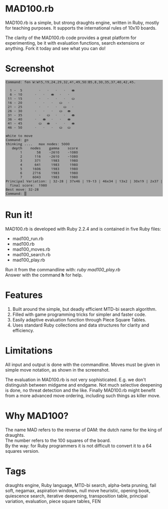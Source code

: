 
MAD100.rb
=========
MAD100.rb is a simple, but strong draughts engine, written in Ruby, mostly for teaching purposes.
It supports the international rules of 10x10 boards.

The clarity of the MAD100.rb code provides a great platform for experimenting, be it with evaluation functions, search extensions or anything. Fork it today and see what you can do!

Screenshot
==========

![MAD100 in action](images/mad100_in_action.png)

Run it!
=======
MAD100.rb is developed with Ruby 2.2.4 and is contained in five Ruby files:
- mad100_run.rb
- mad100.rb
- mad100_moves.rb
- mad100_search.rb
- mad100_play.rb

Run it from the commandline with: *ruby mad100_play.rb*  
Answer with the command **h** for help.

Features
========
1. Built around the simple, but deadly efficient MTD-bi search algorithm.
2. Filled with game programming tricks for simpler and faster code.
3. Easily adaptive evaluation function through Piece Square Tables.
4. Uses standard Ruby collections and data structures for clarity and efficiency.

Limitations
===========
All input and output is done with the commandline.
Moves must be given in simple move notation, as shown in the screenshot.

The evaluation in MAD100.rb is not very sophisticated. E.g. we don't distinguish between midgame and endgame. Not much selective deepening is done, no threat detection and the like. Finally MAD100.rb might benefit from a more advanced move ordering, including such things as killer move.

Why MAD100?
===========
The name MAD refers to the reverse of DAM: the dutch name for the king of draughts.  
The number refers to the 100 squares of the board.  
By the way: for Ruby programmers it is not difficult to convert it to a 64 squares version.

Tags
====
draughts engine, Ruby language, MTD-bi search, alpha-beta pruning, fail soft, negamax, aspiration windows, null move heuristic,  opening book, quiescence search, iterative deepening, transposition table, principal variation, evaluation, piece square tables, FEN
